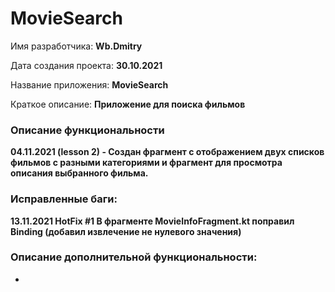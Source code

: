# MovieSearch

Имя разработчика: **Wb.Dmitry**

Дата создания проекта: **30.10.2021**

Название приложения: **MovieSearch**

Краткое описание: **Приложение для поиска фильмов**



### Описание функциональности

**04.11.2021 (lesson 2) - Создан фрагмент с отображением двух списков фильмов с разными категориями и фрагмент для просмотра описания выбранного фильма.**



### Исправленные баги:

**13.11.2021 HotFix #1 В фрагменте MovieInfoFragment.kt поправил Binding (добавил извлечение не нулевого значения)**



### Описание дополнительной функциональности:

-
